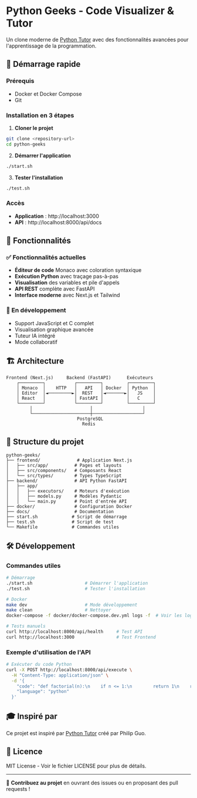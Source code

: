 # Python Geeks - Code Visualizer & Tutor

Un clone moderne de [Python Tutor](https://pythontutor.com) avec des fonctionnalités avancées pour l'apprentissage de la programmation.

## 🚀 Démarrage rapide

### Prérequis
- Docker et Docker Compose
- Git

### Installation en 3 étapes

1. **Cloner le projet**
```bash
git clone <repository-url>
cd python-geeks
```

2. **Démarrer l'application**
```bash
./start.sh
```

3. **Tester l'installation**
```bash
./test.sh
```

### Accès
- **Application** : http://localhost:3000
- **API** : http://localhost:8000/api/docs

## 🎯 Fonctionnalités

### ✅ Fonctionnalités actuelles
- **Éditeur de code** Monaco avec coloration syntaxique
- **Exécution Python** avec traçage pas-à-pas
- **Visualisation** des variables et pile d'appels
- **API REST** complète avec FastAPI
- **Interface moderne** avec Next.js et Tailwind

### 🚧 En développement
- Support JavaScript et C complet
- Visualisation graphique avancée
- Tuteur IA intégré
- Mode collaboratif

## 🏗️ Architecture

```
Frontend (Next.js)     Backend (FastAPI)      Exécuteurs
    ┌─────────┐           ┌─────────┐         ┌─────────┐
    │ Monaco  │    HTTP   │   API   │ Docker  │ Python  │
    │ Editor  │◄─────────►│  REST   │◄───────►│   JS    │
    │ React   │           │ FastAPI │         │   C     │
    └─────────┘           └─────────┘         └─────────┘
         │                      │                   │
         └──────────────────────┼───────────────────┘
                           PostgreSQL
                             Redis
```

## 📁 Structure du projet

```text
python-geeks/
├── frontend/              # Application Next.js
│   ├── src/app/          # Pages et layouts
│   ├── src/components/   # Composants React
│   └── src/types/        # Types TypeScript
├── backend/              # API Python FastAPI
│   ├── app/
│   │   ├── executors/    # Moteurs d'exécution
│   │   ├── models.py     # Modèles Pydantic
│   │   └── main.py       # Point d'entrée API
├── docker/               # Configuration Docker
├── docs/                 # Documentation
├── start.sh             # Script de démarrage
├── test.sh              # Script de test
└── Makefile             # Commandes utiles
```

## 🛠️ Développement

### Commandes utiles
```bash
# Démarrage
./start.sh                    # Démarrer l'application
./test.sh                     # Tester l'installation

# Docker
make dev                      # Mode développement
make clean                    # Nettoyer
docker-compose -f docker/docker-compose.dev.yml logs -f  # Voir les logs

# Tests manuels
curl http://localhost:8000/api/health     # Test API
curl http://localhost:3000                # Test Frontend
```

### Exemple d'utilisation de l'API
```bash
# Exécuter du code Python
curl -X POST http://localhost:8000/api/execute \
  -H "Content-Type: application/json" \
  -d '{
    "code": "def factorial(n):\n    if n <= 1:\n        return 1\n    return n * factorial(n-1)\n\nprint(factorial(5))",
    "language": "python"
  }'
```

## 🎓 Inspiré par

Ce projet est inspiré par [Python Tutor](https://pythontutor.com/) créé par Philip Guo.

## 📝 Licence

MIT License - Voir le fichier LICENSE pour plus de détails.

---

🌟 **Contribuez au projet** en ouvrant des issues ou en proposant des pull requests !

